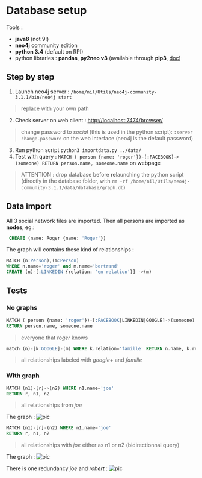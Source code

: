 # Database setup

Tools :

* **java8** (not 9!)
* **neo4j** community edition
* **python 3.4** (default on RPI)
* python libraries : **pandas**, **py2neo v3** (available through **pip3**, [doc](http://py2neo.org/v3/index.html))

## Step by step

1. Launch neo4j server : `/home/nil/Utils/neo4j-community-3.1.1/bin/neo4j start`

> replace with your own path

2. Check server on web client : <http://localhost:7474/browser/>

> change password to *social* (this is used in the python script): `:server change-password` on the web interface (neo4j is the default password)

3. Run python script `python3 importdata.py ../data/`
4. Test with query : `MATCH ( person {name: 'roger'})-[:FACEBOOK]->(someone) RETURN person.name, someone.name` on webpage

> ATTENTION : drop database before **re**launching the python script (directly in the database folder, with `rm -rf /home/nil/Utils/neo4j-community-3.1.1/data/database/graph.db`)


## Data import

All 3 social network files are imported. Then all persons are imported as **nodes**, eg.:
``` sql
 CREATE (name: Roger {name: 'Roger'})
```

The graph will contains these kind of relationships :
``` sql
MATCH (n:Person),(m:Person) 
WHERE n.name='roger' and m.name='bertrand' 
CREATE (n)-[:LINKEDIN {relation: 'en relation'}] ->(m)
```

## Tests

### No graphs

``` sql
MATCH ( person {name: 'roger'})-[:FACEBOOK|LINKEDIN|GOOGLE]->(someone) 
RETURN person.name, someone.name
```
> everyone that *roger* knows


``` sql
match (n)-[k:GOOGLE]-(m) WHERE k.relation='famille' RETURN n.name, k.relation, m.name
```
> all relationships labeled with *google+* and *famille*

### With graph

``` sql
MATCH (n1)-[r]->(n2) WHERE n1.name='joe' 
RETURN r, n1, n2
```
> all relationships from *joe*

The graph :
![pic](WhoJoeKnows.png)


``` sql
MATCH (n1)-[r]-(n2) WHERE n1.name='joe' 
RETURN r, n1, n2
```
> all relationships with *joe* either as n1 or n2 (bidirectionnal query)

The graph :
![pic](JoesRelations.png)

There is one redundancy *joe* and *robert* :
![pic](JoeAndRobert.png)
